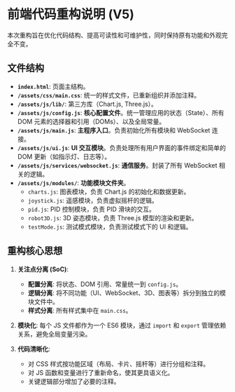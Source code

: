 # 前端代码重构说明 (V5)

本次重构旨在优化代码结构、提高可读性和可维护性，同时保持原有功能和外观完全不变。

## 文件结构

- **`index.html`**: 页面主结构。
- **`/assets/css/main.css`**: 统一的样式文件，已重新组织并添加注释。
- **`/assets/js/lib/`**: 第三方库（Chart.js, Three.js）。
- **`/assets/js/config.js`**: **核心配置文件**。统一管理应用的状态（State）、所有 DOM 元素的选择器和引用（DOMs）、以及全局常量。
- **`/assets/js/main.js`**: **主程序入口**。负责初始化所有模块和 WebSocket 连接。
- **`/assets/js/ui.js`**: **UI 交互模块**。负责处理所有用户界面的事件绑定和简单的 DOM 更新（如指示灯、日志等）。
- **`/assets/js/services/websocket.js`**: **通信服务**。封装了所有 WebSocket 相关的逻辑。
- **`/assets/js/modules/`**: **功能模块文件夹**。
  - `charts.js`: 图表模块，负责 Chart.js 的初始化和数据更新。
  - `joystick.js`: 遥感模块，负责虚拟摇杆的逻辑。
  - `pid.js`: PID 控制模块，负责 PID 滑块的交互。
  - `robot3D.js`: 3D 姿态模块，负责 Three.js 模型的渲染和更新。
  - `testMode.js`: 测试模式模块，负责测试模式下的 UI 和逻辑。

## 重构核心思想

1. **关注点分离 (SoC)**:
    - **配置分离**: 将状态、DOM 引用、常量统一到 `config.js`。
    - **逻辑分离**: 将不同功能（UI、WebSocket、3D、图表等）拆分到独立的模块文件中。
    - **样式分离**: 所有样式集中在 `main.css`。

2. **模块化**: 每个 JS 文件都作为一个 ES6 模块，通过 `import` 和 `export` 管理依赖关系，避免全局变量污染。

3. **代码清晰化**:
    - 对 CSS 样式按功能区域（布局、卡片、摇杆等）进行分组和注释。
    - 对 JS 函数和变量进行了重新命名，使其更具语义化。
    - 关键逻辑部分增加了必要的注释。
